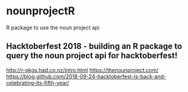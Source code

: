 # nounprojectR
R package to use the noun project api

## Hacktoberfest 2018 - building an R package to query the noun project api for hacktoberfest!

http://r-pkgs.had.co.nz/intro.html
https://thenounproject.com/
https://blog.github.com/2018-09-24-hacktoberfest-is-back-and-celebrating-its-fifth-year/
